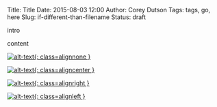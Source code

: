 Title: Title
Date: 2015-08-03 12:00
Author: Corey Dutson
Tags: tags, go, here
Slug: if-different-than-filename
Status: draft

intro

<!-- PELICAN_END_SUMMARY -->

content
<!-- no image align, but still want cbox to fire -->
[![alt-text](url/to/image.jpg){: class=alignnone }](url/to/image.jpg)

<!-- align image center -->
[![alt-text](url/to/image.jpg){: class=aligncenter }](url/to/image.jpg)

<!-- align image right -->
[![alt-text](url/to/image.jpg){: class=alignright }](url/to/image.jpg)

<!-- align image left -->
[![alt-text](url/to/image.jpg){: class=alignleft }](url/to/image.jpg)
